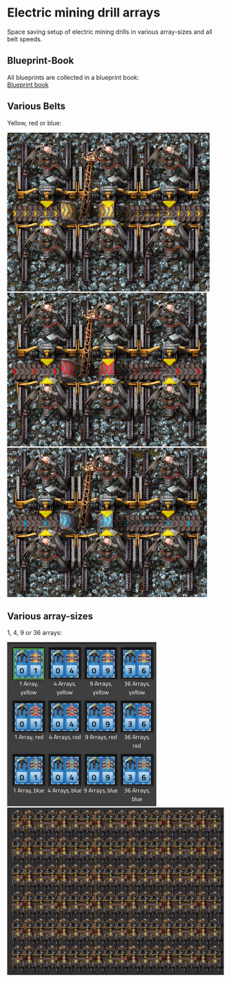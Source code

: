 # Electric mining drill arrays

Space saving setup of electric mining drills in various array-sizes and all belt speeds.  

## Blueprint-Book
All blueprints are collected in a blueprint book:  
[Blueprint book](blueprint-book.txt?raw=true)

## Various Belts
Yellow, red or blue:  

<img src="img/1-array%2Cyellow.png" alt="RundesBalli"/>  
<img src="img/1-array%2Cred.png" alt="RundesBalli"/>  
<img src="img/1-array%2Cblue.png" alt="RundesBalli"/>

## Various array-sizes
1, 4, 9 or 36 arrays:  

<img src="img/various-sizes.png" alt="RundesBalli"/>  
<img src="img/36-arrays%2Cred.png" alt="RundesBalli"/>  
